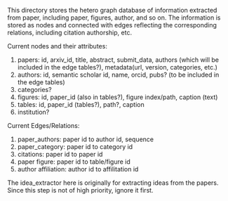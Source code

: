 This directory stores the hetero graph database of information extracted from paper, including paper, figures, author, and so on. The information is stored as nodes and connected with edges reflecting the corresponding relations, including citation authorship, etc.

Current nodes and their attributes:
1. papers: id, arxiv_id, title, abstract, submit_data, authors (which will be included in the edge tables?), metadata(url, version, categories, etc.)
2. authors: id, semantic scholar id, name, orcid, pubs? (to be included in the edge tables)
3. categories?
4. figures: id, paper_id (also in tables?), figure index/path, caption (text)
5. tables: id, paper_id (tables?), path?, caption
6. institution?



Current Edges/Relations:

1. paper_authors: paper id to author id, sequence
2. paper_category: paper id to category id
3. citations: paper id to paper id
4. paper figure: paper id to table/figure id
5. author affiliation: author id to affilitation id

The idea_extractor here is originally for extracting ideas from the papers. Since this step is not of high priority, ignore it first.

